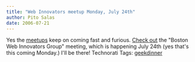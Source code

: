 ```yaml
---
title: "Web Innovators meetup Monday, July 24th"
author: Pito Salas
date: 2006-07-21
---
```




Yes the [meetups](<http://webinnovatorsgroup.com/wiki/webinno7>) keep on
coming fast and furious. [Check
out](<http://webinnovatorsgroup.com/wiki/webinno7>) the "Boston Web Innovators
Group" meeting, which is happening July 24th (yes that's this coming Monday.)
I'll be there! Technorati Tags:
[geekdinner](<http://www.technorati.com/tag/geekdinner>)


